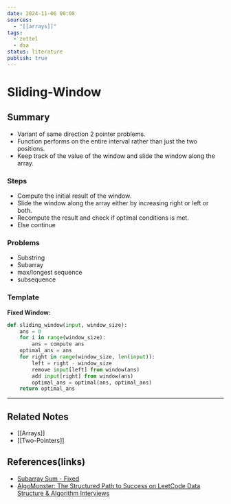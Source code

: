 ```yaml
---
date: 2024-11-06 00:08
sources:
  - "[[arrays]]"
tags:
  - zettel
  - dsa
status: literature
publish: true
---
```

# Sliding-Window

## Summary
- Variant of same direction 2 pointer problems.
- Function performs on the entire interval rather than just the two positions.
- Keep track of the value of the window and slide the window along the array.

### Steps
- Compute the initial result of the window.
- Slide the window along the array either by increasing right or left or both.
- Recompute the result and check if optimal conditions is met.
- Else continue

### Problems
- Substring
- Subarray
- max/longest sequence
- subsequence

### Template

**Fixed Window:**
```python
def sliding_window(input, window_size):
	ans = 0
	for i in range(window_size):
		ans = compute ans
	optimal_ans = ans
	for right in range(window_size, len(input)):
		left = right - window_size
		remove input[left] from window(ans)
		add input[right] from window(ans)
		optimal_ans = optimal(ans, optimal_ans)
	return optimal_ans
```

---
## Related Notes
- [[Arrays]]
- [[Two-Pointers]]

## References(links)
- [Subarray Sum - Fixed](https://algo.monster/problems/subarray_sum_fixed)
- [AlgoMonster: The Structured Path to Success on LeetCode Data Structure & Algorithm Interviews](https://algo.monster/templates)